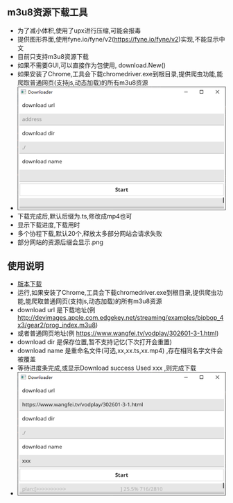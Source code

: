 ## m3u8资源下载工具
* 为了减小体积,使用了upx进行压缩,可能会报毒
* 提供图形界面,使用fyne.io/fyne/v2(https://fyne.io/fyne/v2)实现,不能显示中文
* 目前只支持m3u8资源下载
* 如果不需要GUI,可以直接作为包使用, download.New()
* 如果安装了Chrome,工具会下载chromedriver.exe到根目录,提供爬虫功能,能爬取普通网页(支持js,动态加载)的所有m3u8资源
* ![](doc/downloader.png)
* 下载完成后,默认后缀为.ts,修改成mp4也可
* 显示下载进度,下载用时
* 多个协程下载,默认20个,释放太多部分网站会请求失败
* 部分网站的资源后缀会显示.png

## 使用说明
* [版本下载](https://github.com/injoyai/downloader/releases )
* 运行,如果安装了Chrome,工具会下载chromedriver.exe到根目录,提供爬虫功能,能爬取普通网页(支持js,动态加载)的所有m3u8资源
* download url 是下载地址(例 http://devimages.apple.com.edgekey.net/streaming/examples/bipbop_4x3/gear2/prog_index.m3u8)
* 或者普通网页地址(例 https://www.wangfei.tv/vodplay/302601-3-1.html)
* download dir 是保存位置,暂不支持记忆(下次打开会重置)
* download name 是重命名文件(可选,xx,xx.ts,xx.mp4) ,存在相同名字文件会被覆盖
* 等待进度条完成,或显示Download success Used xxx ,则完成下载
* ![](doc/plan.png)